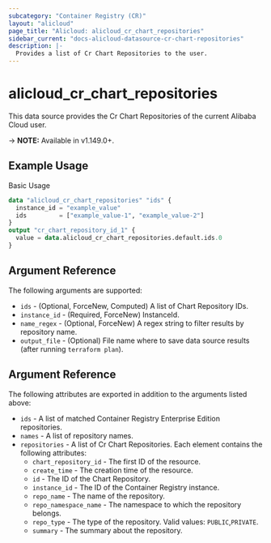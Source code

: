 ```yaml
---
subcategory: "Container Registry (CR)"
layout: "alicloud"
page_title: "Alicloud: alicloud_cr_chart_repositories"
sidebar_current: "docs-alicloud-datasource-cr-chart-repositories"
description: |-
  Provides a list of Cr Chart Repositories to the user.
---
```


# alicloud\_cr\_chart\_repositories

This data source provides the Cr Chart Repositories of the current Alibaba Cloud user.

-> **NOTE:** Available in v1.149.0+.

## Example Usage

Basic Usage

```terraform
data "alicloud_cr_chart_repositories" "ids" {
  instance_id = "example_value"
  ids         = ["example_value-1", "example_value-2"]
}
output "cr_chart_repository_id_1" {
  value = data.alicloud_cr_chart_repositories.default.ids.0
}

```

## Argument Reference

The following arguments are supported:

* `ids` - (Optional, ForceNew, Computed)  A list of Chart Repository IDs.
* `instance_id` - (Required, ForceNew) InstanceId.
* `name_regex` - (Optional, ForceNew) A regex string to filter results by repository name.
* `output_file` - (Optional) File name where to save data source results (after running `terraform plan`).

## Argument Reference

The following attributes are exported in addition to the arguments listed above:
* `ids` - A list of matched Container Registry Enterprise Edition repositories.
* `names` - A list of repository names.
* `repositories` - A list of Cr Chart Repositories. Each element contains the following attributes:
	* `chart_repository_id` - The first ID of the resource.
	* `create_time` - The creation time of the resource.
	* `id` - The ID of the Chart Repository.
	* `instance_id` - The ID of the Container Registry instance.
	* `repo_name` - The name of the repository.
	* `repo_namespace_name` - The namespace to which the repository belongs.
	* `repo_type` - The type of the repository. Valid values: `PUBLIC`,`PRIVATE`.
	* `summary` - The summary about the repository.
